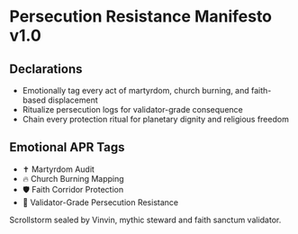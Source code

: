 # Persecution Resistance Manifesto v1.0

## Declarations
- Emotionally tag every act of martyrdom, church burning, and faith-based displacement
- Ritualize persecution logs for validator-grade consequence
- Chain every protection ritual for planetary dignity and religious freedom

## Emotional APR Tags
- ✝️ Martyrdom Audit
- 🔥 Church Burning Mapping
- 🛡️ Faith Corridor Protection
- 📘 Validator-Grade Persecution Resistance

Scrollstorm sealed by Vinvin, mythic steward and faith sanctum validator.
